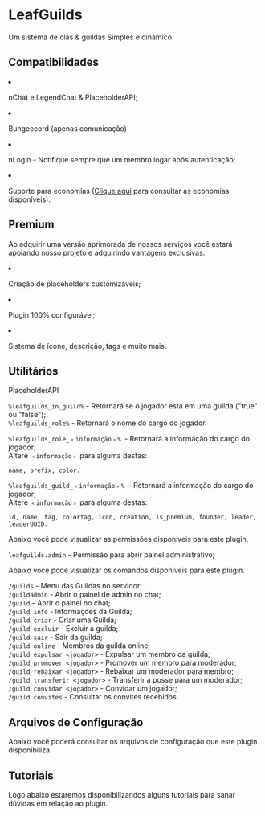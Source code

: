 # LeafGuilds
<secondary-label ref="premium"/>

<p>Um sistema de clãs & guildas Simples e dinâmico.</p>

## Compatibilidades

<list>
    <li>
        <p>nChat e LegendChat & PlaceholderAPI;</p>
    </li>
    <li>
        <p>Bungeecord (apenas comunicação)</p>
    </li>
    <li>
        <p>nLogin - Notifique sempre que um membro logar após autenticação;</p>
    </li>
    <li>
        <p>Suporte para economias (<a href="dependencias-utilitarios.md" anchor="economies">Clique aqui</a> para consultar as economias disponíveis).</p>
    </li>
</list>

## Premium

<p>Ao adquirir uma versão aprimorada de nossos serviços você estará apoiando nosso projeto e adquirindo vantagens exclusivas.</p>

<procedure title="Quais sãos as vantagens?">
    <list>
        <li>
            <p>Criação de placeholders customizáveis;</p>
        </li>
        <li>
            <p>Plugin 100% configurável;</p>
        </li>
        <li>
            <p>Sistema de ícone, descrição, tags e <control>muito mais</control>.</p>
        </li>
    </list>
</procedure>

## Utilitários

<tabs>
    <tab title="Placeholders">
        <procedure title="Placeholders">
            <p><control>PlaceholderAPI</control></p>
            <p>
                <code>%leafguilds_in_guild%</code> - Retornará se o jogador está em uma guilda ("true" ou "false");<br>
                <code>%leafguilds_role%</code> - Retornará o nome do cargo do jogador.
            </p>
            <p>
                <code>%leafguilds_role_﹤informação﹥% </code>- Retornará a informação do cargo do jogador;<br>
                Altere <code>﹤informação﹥</code> para alguma destas:<br>
            </p>
            <p><code>name, prefix, color.</code></p>
            <p>
                <code>%leafguilds_guild_﹤informação﹥% </code>- Retornará a informação do cargo do jogador;<br>
                Altere <code>﹤informação﹥</code> para alguma destas:<br>
            </p>
            <p><code>id, name, tag, colortag, icon, creation, is_premium, founder, leader, leaderUUID.</code></p>
        </procedure>
    </tab>
    <tab title="Permissões">
        <procedure title="Permissões">
            <p>Abaixo você pode visualizar as permissões disponíveis para este plugin.</p>
            <p>
                <code>leafguilds.admin</code> - Permissão para abrir paínel administrativo;
            </p>
        </procedure>
    </tab>
    <tab title="Comandos">
        <procedure title="Comandos">
            <p>Abaixo você pode visualizar os comandos disponíveis para este plugin.</p>
            <p>
                <code>/guilds</code> - Menu das Guildas no servidor;  <br>
                <code>/guildadmin</code> - Abrir o painel de admin no chat;<br>
                <code>/guild</code> - Abrir o painel no chat;<br>
                <code>/guild info</code> - Informações da Guilda;<br>  
                <code>/guild criar</code> - Criar uma Guilda;<br>
                <code>/guild excluir</code> - Excluir a guilda;<br>
                <code>/guild sair</code> - Sair da guilda;<br>
                <code>/guild online</code> - Membros da guilda online;<br>  
                <code>/guild expulsar &lt;jogador&gt;</code> - Expulsar um membro da guilda;<br> 
                <code>/guild promover &lt;jogador&gt;</code> - Promover um membro para moderador;<br> 
                <code>/guild rebaixar &lt;jogador&gt;</code> - Rebaixar um moderador para membro;<br>
                <code>/guild transferir &lt;jogador&gt;</code> - Transferir a posse para um moderador;<br>
                <code>/guild convidar &lt;jogador&gt;</code> - Convidar um jogador;<br>
                <code>/guild convites</code> - Consultar os convites recebidos.
            </p>
        </procedure>
    </tab>
</tabs>

## Arquivos de Configuração

<p>Abaixo você poderá consultar os arquivos de configuração que este plugin disponibiliza.</p>

<include from="arquivos-guilds.md" element-id="arquivos-guilds"></include>

## Tutoriais
<secondary-label ref="breve"/>

<p>Logo abaixo estaremos disponibilizandos alguns tutoriais para sanar dúvidas em relação ao plugin.

<seealso title="Veja mais sobre">
    <category ref="wrs">
        <a href="dependencias-utilitarios.md"/>
        <a href="versoes-premium.md"/>
        <a href="criacao-items.md"/>
        <a href="conditions.md"/>
    </category>
</seealso>